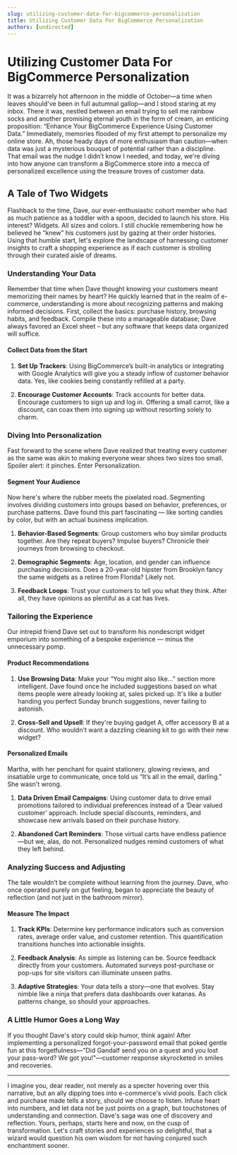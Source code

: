 ```yaml
---
slug: utilizing-customer-data-for-bigcommerce-personalization
title: Utilizing Customer Data For BigCommerce Personalization
authors: [undirected]
---
```



# Utilizing Customer Data For BigCommerce Personalization

It was a bizarrely hot afternoon in the middle of October—a time when leaves should've been in full autumnal gallop—and I stood staring at my inbox. There it was, nestled between an email trying to sell me rainbow socks and another promising eternal youth in the form of cream, an enticing proposition: “Enhance Your BigCommerce Experience Using Customer Data.” Immediately, memories flooded of my first attempt to personalize my online store. Ah, those heady days of more enthusiasm than caution—when data was just a mysterious bouquet of potential rather than a discipline. That email was the nudge I didn’t know I needed, and today, we're diving into how anyone can transform a BigCommerce store into a mecca of personalized excellence using the treasure troves of customer data.

## A Tale of Two Widgets

Flashback to the time, Dave, our ever-enthusiastic cohort member who had as much patience as a toddler with a spoon, decided to launch his store. His interest? Widgets. All sizes and colors. I still chuckle remembering how he believed he “knew” his customers just by gazing at their order histories. Using that humble start, let's explore the landscape of harnessing customer insights to craft a shopping experience as if each customer is strolling through their curated aisle of dreams.

### Understanding Your Data

Remember that time when Dave thought knowing your customers meant memorizing their names by heart? He quickly learned that in the realm of e-commerce, understanding is more about recognizing patterns and making informed decisions. First, collect the basics: purchase history, browsing habits, and feedback. Compile these into a manageable database; Dave always favored an Excel sheet – but any software that keeps data organized will suffice. 

#### Collect Data from the Start

1. **Set Up Trackers**: Using BigCommerce’s built-in analytics or integrating with Google Analytics will give you a steady inflow of customer behavior data. Yes, like cookies being constantly refilled at a party.
   
2. **Encourage Customer Accounts**: Track accounts for better data. Encourage customers to sign up and log in. Offering a small carrot, like a discount, can coax them into signing up without resorting solely to charm.

### Diving Into Personalization

Fast forward to the scene where Dave realized that treating every customer as the same was akin to making everyone wear shoes two sizes too small. Spoiler alert: it pinches. Enter Personalization.

#### Segment Your Audience

Now here's where the rubber meets the pixelated road. Segmenting involves dividing customers into groups based on behavior, preferences, or purchase patterns. Dave found this part fascinating — like sorting candies by color, but with an actual business implication.

1. **Behavior-Based Segments**: Group customers who buy similar products together. Are they repeat buyers? Impulse buyers? Chronicle their journeys from browsing to checkout.

2. **Demographic Segments**: Age, location, and gender can influence purchasing decisions. Does a 20-year-old hipster from Brooklyn fancy the same widgets as a retiree from Florida? Likely not.

3. **Feedback Loops**: Trust your customers to tell you what they think. After all, they have opinions as plentiful as a cat has lives.

### Tailoring the Experience

Our intrepid friend Dave set out to transform his nondescript widget emporium into something of a bespoke experience — minus the unnecessary pomp. 

#### Product Recommendations

1. **Use Browsing Data**: Make your “You might also like…” section more intelligent. Dave found once he included suggestions based on what items people were already looking at, sales picked up. It's like a butler handing you perfect Sunday brunch suggestions, never failing to astonish.

2. **Cross-Sell and Upsell**: If they're buying gadget A, offer accessory B at a discount. Who wouldn't want a dazzling cleaning kit to go with their new widget?

#### Personalized Emails

Martha, with her penchant for quaint stationery, glowing reviews, and insatiable urge to communicate, once told us “It’s all in the email, darling.” She wasn't wrong.

1. **Data Driven Email Campaigns**: Using customer data to drive email promotions tailored to individual preferences instead of a ‘Dear valued customer’ approach. Include special discounts, reminders, and showcase new arrivals based on their purchase history. 

2. **Abandoned Cart Reminders**: Those virtual carts have endless patience—but we, alas, do not. Personalized nudges remind customers of what they left behind.

### Analyzing Success and Adjusting

The tale wouldn’t be complete without learning from the journey. Dave, who once operated purely on gut feeling, began to appreciate the beauty of reflection (and not just in the bathroom mirror).

#### Measure The Impact

1. **Track KPIs**: Determine key performance indicators such as conversion rates, average order value, and customer retention. This quantification transitions hunches into actionable insights.

2. **Feedback Analysis**: As simple as listening can be. Source feedback directly from your customers. Automated surveys post-purchase or pop-ups for site visitors can illuminate unseen paths.

3. **Adaptive Strategies**: Your data tells a story—one that evolves. Stay nimble like a ninja that prefers data dashboards over katanas. As patterns change, so should your approaches.

### A Little Humor Goes a Long Way

If you thought Dave's story could skip humor, think again! After implementing a personalized forgot-your-password email that poked gentle fun at this forgetfulness—"Did Gandalf send you on a quest and you lost your pass-word? We got you!"—customer response skyrocketed in smiles and recoveries.

---

I imagine you, dear reader, not merely as a specter hovering over this narrative, but an ally dipping toes into e-commerce's vivid pools. Each click and purchase made tells a story, should we choose to listen. Infuse heart into numbers, and let data not be just points on a graph, but touchstones of understanding and connection. Dave's saga was one of discovery and reflection. Yours, perhaps, starts here and now, on the cusp of transformation. Let's craft stories and experiences so delightful, that a wizard would question his own wisdom for not having conjured such enchantment sooner.